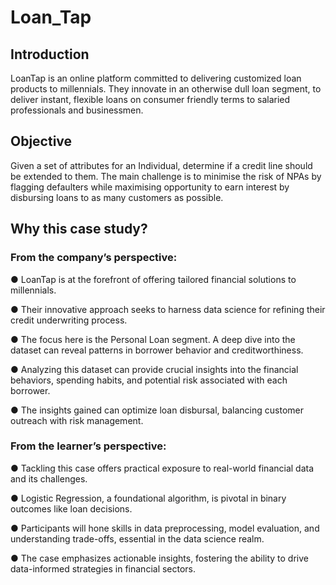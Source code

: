 # Loan_Tap
## Introduction
LoanTap is an online platform committed to delivering customized loan products to millennials. They innovate in an otherwise dull loan segment, to deliver instant, flexible loans on consumer friendly terms to salaried professionals and businessmen.

## Objective
Given a set of attributes for an Individual, determine if a credit line should be extended to them. The main challenge is to minimise the risk of NPAs by flagging defaulters while maximising opportunity to earn interest by disbursing loans to as many customers as possible.

## Why this case study?
### From the company’s perspective:
● LoanTap is at the forefront of offering tailored financial solutions to millennials.

● Their innovative approach seeks to harness data science for refining their credit
underwriting process.

● The focus here is the Personal Loan segment. A deep dive into the dataset can
reveal patterns in borrower behavior and creditworthiness.

● Analyzing this dataset can provide crucial insights into the financial behaviors,
spending habits, and potential risk associated with each borrower.

● The insights gained can optimize loan disbursal, balancing customer outreach
with risk management.

### From the learner’s perspective:
● Tackling this case offers practical exposure to real-world financial data and its
challenges.

● Logistic Regression, a foundational algorithm, is pivotal in binary outcomes like
loan decisions.

● Participants will hone skills in data preprocessing, model evaluation, and
understanding trade-offs, essential in the data science realm.

● The case emphasizes actionable insights, fostering the ability to drive
data-informed strategies in financial sectors.
